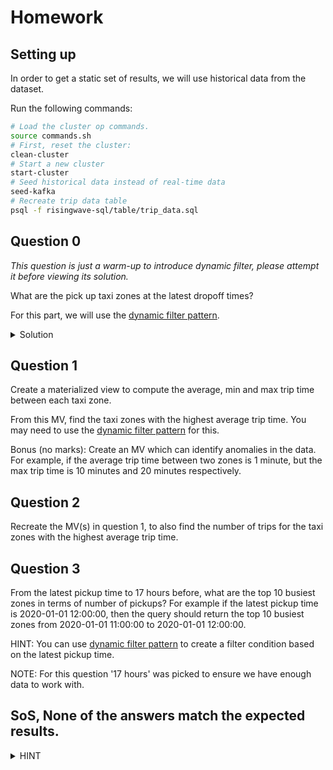 # Homework

## Setting up

In order to get a static set of results, we will use historical data from the dataset.

Run the following commands:
```bash
# Load the cluster op commands.
source commands.sh
# First, reset the cluster:
clean-cluster
# Start a new cluster
start-cluster
# Seed historical data instead of real-time data
seed-kafka
# Recreate trip data table
psql -f risingwave-sql/table/trip_data.sql
```

## Question 0

_This question is just a warm-up to introduce dynamic filter, please attempt it before viewing its solution._

What are the pick up taxi zones at the latest dropoff times?

For this part, we will use the [dynamic filter pattern](https://docs.risingwave.com/docs/current/sql-pattern-dynamic-filters/).

<details>
<summary>Solution</summary>

```sql
CREATE MATERIALIZED VIEW latest_dropoff_time AS
    WITH t AS (
        SELECT MAX(tpep_dropoff_datetime) AS latest_dropoff_time
        FROM trip_data
    )
    SELECT taxi_zone.Zone as taxi_zone, latest_dropoff_time
    FROM t,
            trip_data
    JOIN taxi_zone
        ON trip_data.DOLocationID = taxi_zone.location_id
    WHERE trip_data.tpep_dropoff_datetime = t.latest_dropoff_time;

--    taxi_zone    | latest_dropoff_time
-- ----------------+---------------------
--  Midtown Center | 2022-01-03 17:24:54
-- (1 row)
```

</details>

## Question 1

Create a materialized view to compute the average, min and max trip time between each taxi zone.

From this MV, find the taxi zones with the highest average trip time.
You may need to use the [dynamic filter pattern](https://docs.risingwave.com/docs/current/sql-pattern-dynamic-filters/) for this.

Bonus (no marks): Create an MV which can identify anomalies in the data. For example, if the average trip time between two zones is 1 minute,
but the max trip time is 10 minutes and 20 minutes respectively.

## Question 2

Recreate the MV(s) in question 1, to also find the number of trips for the taxi zones with the highest average trip time.

## Question 3

From the latest pickup time to 17 hours before, what are the top 10 busiest zones in terms of number of pickups?
For example if the latest pickup time is 2020-01-01 12:00:00,
then the query should return the top 10 busiest zones from 2020-01-01 11:00:00 to 2020-01-01 12:00:00.

HINT: You can use [dynamic filter pattern](https://docs.risingwave.com/docs/current/sql-pattern-dynamic-filters/)
to create a filter condition based on the latest pickup time.

NOTE: For this question '17 hours' was picked to ensure we have enough data to work with.

## SoS, None of the answers match the expected results.

<details>
<summary>HINT</summary>

Recall, RisingWave has a batch mode... Perhaps it can be used somehow.

</details>